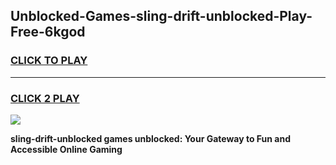 
## Unblocked-Games-sling-drift-unblocked-Play-Free-6kgod
<h3>
<a href="https://premium76.site?title=sling-drift-unblocked&ref=17A">CLICK TO PLAY</a></h3>
<hr>

<h3>
<a href="https://premium76.site?title=sling-drift-unblocked&ref=17A">CLICK 2 PLAY</a>
  
</h3>

<a href="https://premium76.site?title=sling-drift-unblocked&ref=17A"><img src="https://clearcache.store/games.png"></a>


**sling-drift-unblocked games unblocked: Your Gateway to Fun and Accessible Online Gaming**
